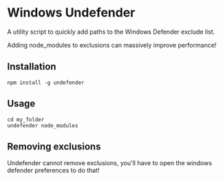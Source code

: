 Windows Undefender
==================

A utility script to quickly add paths to the Windows Defender exclude list.

Adding node_modules to exclusions can massively improve performance!

Installation
------------

    npm install -g undefender

Usage
-----

    cd my_folder
    undefender node_modules

Removing exclusions
-------------------

Undefender cannot remove exclusions, you'll have to open the windows defender preferences to do that!
